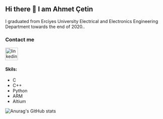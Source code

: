 ## Hi there 👋 I am Ahmet Çetin
I graduated from Erciyes University Electrical and Electronics Engineering Department towards the end of 2020..
### Contact me
[<img src='https://cdn.jsdelivr.net/npm/simple-icons@3.0.1/icons/linkedin.svg' alt='linkedin' height='40'>](https://www.linkedin.com/in/acetin7/)  

#### Skils:
* C
* C++
* Python
* ARM
* Altium

![Anurag's GitHub stats](https://github-readme-stats.vercel.app/api?username=ahmetcetin&show_icons=true&theme=radical)
